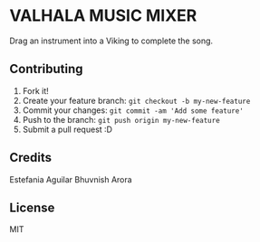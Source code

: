 # VALHALA MUSIC MIXER

Drag an instrument into a Viking to complete the song.

## Contributing
1. Fork it!
2. Create your feature branch: `git checkout -b my-new-feature`
3. Commit your changes: `git commit -am 'Add some feature'`
4. Push to the branch: `git push origin my-new-feature`
5. Submit a pull request :D

## Credits
Estefania Aguilar
Bhuvnish Arora

## License
MIT